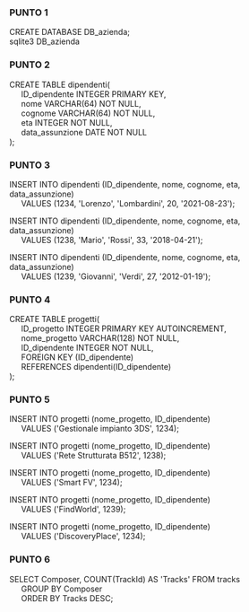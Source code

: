 ### PUNTO 1
CREATE DATABASE DB_azienda;<br />
sqlite3 DB_azienda

### PUNTO 2
CREATE TABLE dipendenti(<br />
&ensp;&ensp;&ensp;ID_dipendente INTEGER PRIMARY KEY,<br />
&ensp;&ensp;&ensp;nome VARCHAR(64) NOT NULL,<br />
&ensp;&ensp;&ensp;cognome VARCHAR(64) NOT NULL,<br />
&ensp;&ensp;&ensp;eta INTEGER NOT NULL,<br />
&ensp;&ensp;&ensp;data_assunzione DATE NOT NULL<br />
);

### PUNTO 3
INSERT INTO dipendenti (ID_dipendente, nome, cognome, eta, data_assunzione)<br />
&ensp;&ensp;&ensp;VALUES (1234, 'Lorenzo', 'Lombardini', 20, '2021-08-23');
   
INSERT INTO dipendenti (ID_dipendente, nome, cognome, eta, data_assunzione)<br />
&ensp;&ensp;&ensp;VALUES (1238, 'Mario', 'Rossi', 33, '2018-04-21');

INSERT INTO dipendenti (ID_dipendente, nome, cognome, eta, data_assunzione)<br />
&ensp;&ensp;&ensp;VALUES (1239, 'Giovanni', 'Verdi', 27, '2012-01-19');

### PUNTO 4
CREATE TABLE progetti(<br />
&ensp;&ensp;&ensp;ID_progetto INTEGER PRIMARY KEY AUTOINCREMENT,<br />
&ensp;&ensp;&ensp;nome_progetto VARCHAR(128) NOT NULL,<br />
&ensp;&ensp;&ensp;ID_dipendente INTEGER NOT NULL,<br />
&ensp;&ensp;&ensp;FOREIGN KEY (ID_dipendente)<br />
&ensp;&ensp;&ensp;REFERENCES dipendenti(ID_dipendente)<br />
);

### PUNTO 5
INSERT INTO progetti (nome_progetto, ID_dipendente)<br />
&ensp;&ensp;&ensp;VALUES ('Gestionale impianto 3DS', 1234);

INSERT INTO progetti (nome_progetto, ID_dipendente)<br />
&ensp;&ensp;&ensp;VALUES ('Rete Strutturata B512', 1238);

INSERT INTO progetti (nome_progetto, ID_dipendente)<br />
&ensp;&ensp;&ensp;VALUES ('Smart FV', 1234);

INSERT INTO progetti (nome_progetto, ID_dipendente)<br />
&ensp;&ensp;&ensp;VALUES ('FindWorld', 1239);
   
INSERT INTO progetti (nome_progetto, ID_dipendente)<br />
&ensp;&ensp;&ensp;VALUES ('DiscoveryPlace', 1234);

### PUNTO 6
SELECT Composer, COUNT(TrackId) AS 'Tracks' FROM tracks<br />
&ensp;&ensp;&ensp;GROUP BY Composer<br />
&ensp;&ensp;&ensp;ORDER BY Tracks DESC;

